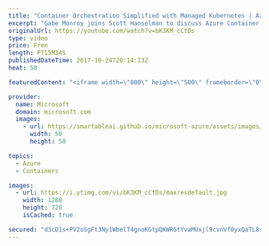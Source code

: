 ```yaml
---
title: "Container Orchestration Simplified with Managed Kubernetes | Azure Friday"
excerpt: "Gabe Monroy joins Scott Hanselman to discuss Azure Container Service (AKS), Microsoft's new managed Kubernetes service. Now you can easily manage your Kubernetes environment by simplifying the deployment, management, and operations activities without sacrificing portability. You gain all the benefits"
originalUrl: https://youtube.com/watch?v=bK3KM_cCtDs
type: video
price: Free
length: PT15M34S
publishedDateTime: 2017-10-24T20:14:13Z
heat: 50

featuredContent: "<iframe width=\"800\" height=\"500\" frameborder=\"0\" src=\"https://www.youtube.com/embed/bK3KM_cCtDs\" allow=\"accelerometer; autoplay; encrypted-media; gyroscope; picture-in-picture\" allowfullscreen></iframe>"

provider:
  name: Microsoft
  domain: microsoft.com
  images:
    - url: https://smartableai.github.io/microsoft-azure/assets/images/organizations/microsoft.com-50x50.jpg
      width: 50
      height: 50

topics:
  - Azure
  - Containers

images:
  - url: https://i.ytimg.com/vi/bK3KM_cCtDs/maxresdefault.jpg
    width: 1280
    height: 720
    isCached: true

secured: "d3cD1s+PV2oSgFt3Ny1WbelT4gnoKGtpQKWRGtYvaMUxjl9cvnVf0yxQaTL8sZF1Kt0vTsb+hgu+t6d/l0Wze4XfHgGeV2fe7dTLWnq0FEYGNfDVyhqyVuMmNHYtomFRd7SlK5hVsJFIxsF1tfJNTRlVByatGc9nJDbyk7lpuGOA1hZjiVdBqdrqiv0G21TuEg8N8bZPjtxvvt7tMZvipNGMZTSpVAyCofwVxFhoZQjdyt/KuZoaIEa0iYH9/Kn2DcTtYWPcGVGQaFtvcfzn082oV2uSULCAIqJj4PtjDHDem2kzHcU9EAv9GKS7TS/mSBJDnWx8mNmDb0lkzyE98719Stsn94hzu60kGREbUJa0JYqGkHFzcKYmSbuULO0FAfMDGQ+9MyvjhJCM0D8Z/05GYbf0sh8wLFMY2zdyA/g=;nq8zkgZaZD7PRJvXzPFo0g=="
---
```


